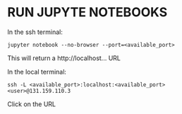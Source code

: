 # RUN JUPYTE NOTEBOOKS

In the ssh terminal:

```
jupyter notebook --no-browser --port=<available_port>
```

This will return a http://localhost... URL

In the local terminal:

```
ssh -L <available_port>:localhost:<available_port> <user>@131.159.110.3
```

Click on the URL

